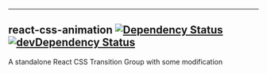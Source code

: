 ---

## react-css-animation [![Dependency Status](http://img.shields.io/david/nwux/react-css-animation.svg?style=flat-square)](https://david-dm.org/nwux/react-css-animation) [![devDependency Status](http://img.shields.io/david/dev/nwux/react-css-animation.svg?style=flat-square)](https://david-dm.org/nwux/react-css-animation#info=devDependencies) 

A standalone React CSS Transition Group with some modification


